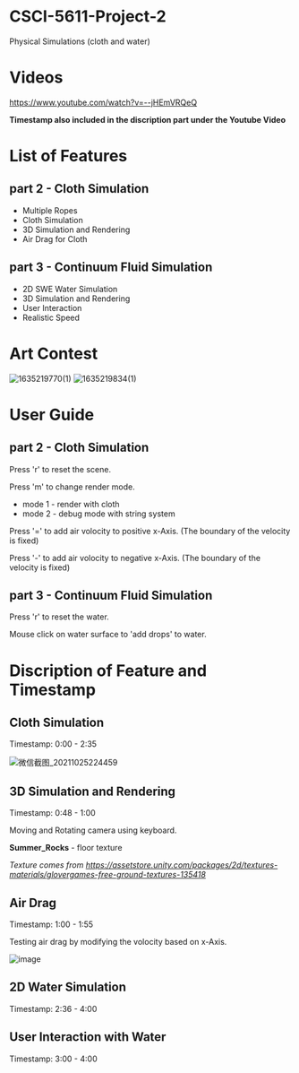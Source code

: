 # CSCI-5611-Project-2
Physical Simulations (cloth and water)

# Videos
https://www.youtube.com/watch?v=--jHEmVRQeQ

**Timestamp also included in the discription part under the Youtube Video**

# List of Features
## part 2 - Cloth Simulation
* Multiple Ropes
* Cloth Simulation
* 3D Simulation and Rendering
* Air Drag for Cloth

## part 3 - Continuum Fluid Simulation
* 2D SWE Water Simulation
* 3D Simulation and Rendering
* User Interaction
* Realistic Speed

# Art Contest
![1635219770(1)](https://user-images.githubusercontent.com/81786534/138805226-9e5497e0-baeb-4f2e-9019-eaaae75bb5fe.jpg)
![1635219834(1)](https://user-images.githubusercontent.com/81786534/138805314-fdfaf35b-5220-423f-a7d3-a824b50bc5dd.jpg)



# User Guide
## part 2 - Cloth Simulation
Press 'r' to reset the scene.

Press 'm' to change render mode.
* mode 1 - render with cloth
* mode 2 - debug mode with string system

Press '=' to add air volocity to positive x-Axis. (The boundary of the velocity is fixed)

Press '-' to add air volocity to negative x-Axis. (The boundary of the velocity is fixed)

## part 3 - Continuum Fluid Simulation

Press 'r' to reset the water.

Mouse click on water surface to 'add drops' to water.

# Discription of Feature and Timestamp
## Cloth Simulation
Timestamp: 0:00 - 2:35

![微信截图_20211025224459](https://user-images.githubusercontent.com/81786534/138805474-c21e5f0e-a526-4abb-a6b4-a245f2dd436f.png)

## 3D Simulation and Rendering
Timestamp: 0:48 - 1:00

Moving and Rotating camera using keyboard.

**Summer_Rocks** - floor texture

*Texture comes from https://assetstore.unity.com/packages/2d/textures-materials/glovergames-free-ground-textures-135418*

## Air Drag
Timestamp: 1:00 - 1:55

Testing air drag by modifying the volocity based on x-Axis.

![image](https://user-images.githubusercontent.com/81786534/138805453-9da0a46e-65af-48fa-a372-70ba0f3ee1b4.png)


## 2D Water Simulation
Timestamp: 2:36 - 4:00

## User Interaction with Water
Timestamp: 3:00 - 4:00
